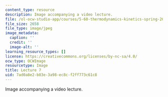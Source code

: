 ```yaml
---
content_type: resource
description: Image accompanying a video lecture.
file: /ol-ocw-studio-app/courses/5-60-thermodynamics-kinetics-spring-2008/7ad0a8e2b83e3a98ec8cf2ff773c61c8_lec07_th.jpg
file_size: 2658
file_type: image/jpeg
image_metadata:
  caption: ''
  credit: ''
  image-alt: ''
learning_resource_types: []
license: https://creativecommons.org/licenses/by-nc-sa/4.0/
ocw_type: OCWImage
resourcetype: Image
title: Lecture 7
uid: 7ad0a8e2-b83e-3a98-ec8c-f2ff773c61c8
---
```

Image accompanying a video lecture.